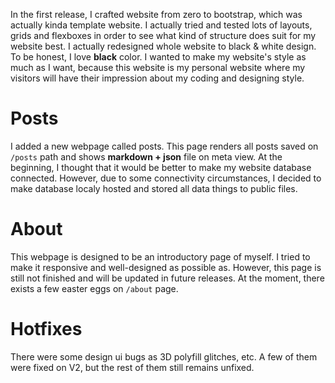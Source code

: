 In the first release, I crafted website from zero to bootstrap, which was actually kinda template website.
I actually tried and tested lots of layouts, grids and flexboxes in order to see what kind of structure does 
suit for my website best. I actually redesigned whole website to black & white design. To be honest, I love **black** color.
I wanted to make my website's style as much as I want, because this website is my personal website where my visitors will
have their impression about my coding and designing style.  

# Posts

I added a new webpage called posts. This page renders all posts saved on `/posts` path and shows **markdown + json** file on meta view.
At the beginning, I thought that it would be better to make my website database connected. However, due to some connectivity 
circumstances, I decided to make database localy hosted and stored all data things to public files.

# About

This webpage is designed to be an introductory page of myself. I tried to make it responsive and well-designed as possible as. 
However, this page is still not finished and will be updated in future releases. At the moment, there exists a few easter eggs on
`/about` page.

# Hotfixes

There were some design ui bugs as 3D polyfill glitches, etc. A few of them were fixed on V2, but the rest of them still remains unfixed.


